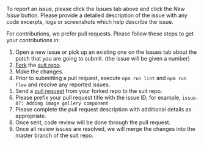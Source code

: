 To report an issue, please click the Issues tab above and click the *New Issue* button. 
Please provide a detailed description of the issue with any code excerpts, logs or screenshots which help describe the issue.

For contributions, we prefer pull requests. Please follow these steps to get your contributions in:

1. Open a new issue or pick up an existing one on the Issues tab about the patch that you are going to submit. 
(the issue will be given a number)
2. [Fork](https://help.github.com/articles/fork-a-repo) the [suit repo](https://github.com/attivio/suit).
3. Make the changes.
4. Prior to submitting a pull request, execute `npm run lint` and `npm run flow` and resolve any reported issues.
4. Send a [pull request](https://help.github.com/articles/using-pull-requests) from your forked repo to the suit repo.
4. Please prefix your pull request title with the issue ID; for example, `issue-87: Adding image gallery component`
5. Please complete the pull request description with additional details as appropriate.
6. Once sent, code review will be done through the pull request.
7. Once all review issues are resolved, we will merge the changes into the master branch of the suit repo.
